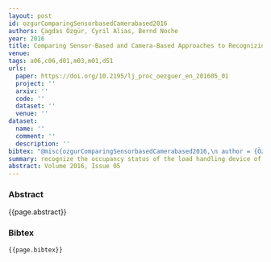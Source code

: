 ```yaml
---
layout: post
id: ozgurComparingSensorbasedCamerabased2016
authors: Çagdas Özgür, Cyril Alias, Bernd Noche
year: 2016
title: Comparing Sensor-Based and Camera-Based Approaches to Recognizing the Occupancy Status of the Load Handling Device of Forklift Trucks
venue:
tags: a06,c06,d01,m03,m01,d51
urls:
  paper: https://doi.org/10.2195/lj_proc_oezguer_en_201605_01
  project: ''
  arxiv: ''
  code: ''
  dataset: ''
  venue: ''
dataset:
  name: ''
  comment: ''
  description: ''
bibtex: "@misc{ozgurComparingSensorbasedCamerabased2016,\n author = {Özgür, Çagdas and Alias, Cyril and Noche, Bernd},\n date = {2016},\n doi = {10.2195/lj_proc_oezguer_en_201605_01},\n langid = {english},\n publisher = {{Wissenschaftliche Gesellschaft für Technische Logistik}},\n title = {Comparing Sensor-Based and Camera-Based Approaches to Recognizing the Occupancy Status of the Load Handling Device of Forklift Trucks},\n url = {http://www.logistics-journal.de/proceedings/2016/fachkolloquium2015/4364},\n urldate = {2019-11-22}\n}\n"
summary: recognize the occupancy status of the load handling device of forklift trucks
abstract: Volume 2016, Issue 05
---
```


### Abstract

{{page.abstract}}

### Bibtex

```
{{page.bibtex}}
```
